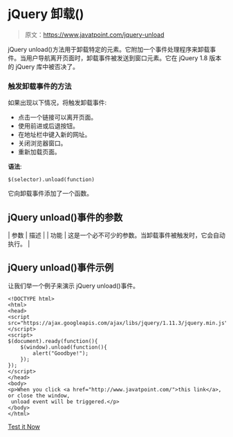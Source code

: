 # jQuery 卸载()

> 原文：<https://www.javatpoint.com/jquery-unload>

jQuery unload()方法用于卸载特定的元素。它附加一个事件处理程序来卸载事件。当用户导航离开页面时，卸载事件被发送到窗口元素。它在 jQuery 1.8 版本的 jQuery 库中被否决了。

### 触发卸载事件的方法

如果出现以下情况，将触发卸载事件:

*   点击一个链接可以离开页面。
*   使用前进或后退按钮。
*   在地址栏中键入新的网址。
*   关闭浏览器窗口。
*   重新加载页面。

**语法**:

```
$(selector).unload(function)

```

它向卸载事件添加了一个函数。

## jQuery unload()事件的参数

| 参数 | 描述 |
| 功能 | 这是一个必不可少的参数。当卸载事件被触发时，它会自动执行。 |

## jQuery unload()事件示例

让我们举一个例子来演示 jQuery unload()事件。

```
<!DOCTYPE html>
<html>
<head>
<script src="https://ajax.googleapis.com/ajax/libs/jquery/1.11.3/jquery.min.js"></script>
<script>
$(document).ready(function(){
    $(window).unload(function(){
        alert("Goodbye!");
    });
});
</script>
</head>
<body>
<p>When you click <a href="http://www.javatpoint.com/">this link</a>, or close the window,
 unload event will be triggered.</p>
</body>
</html>

```

[Test it Now](https://www.javatpoint.com/oprweb/test.jsp?filename=jqueryunload1)
